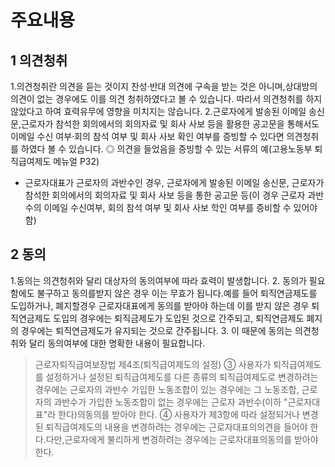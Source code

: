 # 주요내용
## 1 의견청취
1.의견청취란 의견을 듣는 것이지 찬성·반대 의견에 구속을 받는 것은 아니며,상대방의 의견이 없는 경우에도 이를 의견 청취하였다고 볼 수 있습니다. 따라서 의견청취를 하지않았다고 하여 효력유무에 영향을 미치지는 않습니다.
2.근로자에게 발송된 이메일 송신문,근로자가 참석한 회의에서의 회의자료 및 회사 사보 등을 활용한 공고문을 통해서도 이메일 수신 여부·회의 참석 여부 및 회사 사보 확인 여부를 증빙할 수 있다면 의견청취를 하였다 볼 수 있습니다.
◎ 의견을 들었음을 증빙할 수 있는 서류의 예(고용노동부 퇴직급여제도 메뉴얼 P32)
- 근로자대표가 근로자의 과반수인 경우, 근로자에게 발송된 이메일 송신문, 근로자가 참석한 회의에서의 회의자료 및 회사 사보 등을 통한 공고문 등(이 경우 근로자 과반수의 이메일 수신여부, 회의 참석 여부 및 회사 사보 학인 여부를 증비할 수 있어야 함)
## 2 동의
1.동의는 의견청취와 달리 대상자의 동의여부에 따라 효력이 발생합니다.
2. 동의가 필요함에도 불구하고 동의를받지 않은 경우 이는 무효가 됩니다.예를 들어 퇴직연금제도를 도입하거나, 폐지할경우 근로자대표에게 동의를 받아야 하는데 이를 받지 않은 경우 퇴직연금제도 도입의 경우에는 퇴직금제도가 도입된 것으로 간주되고, 퇴직연금제도 폐지의 경우에는 퇴직연금제도가 유지되는 것으로 간주됩니다.
3. 이 때문에 동의는 의견청취와 달리 동의여부에 대한 명확한 내용이 필요합니다.
> 근로자퇴직급여보장법 제4조(퇴직급여제도의 설정)
> ③ 사용자가 퇴직급여제도를 설정하거나 설정된 퇴직급여제도를 다른 종류의 퇴직급여제도로 변경하려는 경우에는 근로자의 과반수 가입한 노동조합이 있는 경우에는 그 노동조합, 근로자의 과반수가 가입한 노동조합이 없는 경우에는 근로자 과반수(이하 "근로자대표"라 한다)의동의를 받아야 한다.
> ④ 사용자가 제3항에 따라 설정되거나 변경된 퇴직급여제도의 내용을 변경하려는 경우에는 근로자대표의의견을 들어야 한다.다만,근로자에게 불리하게 변경하려는 경우에는 근로자대표의동의를 받아야 한다.
